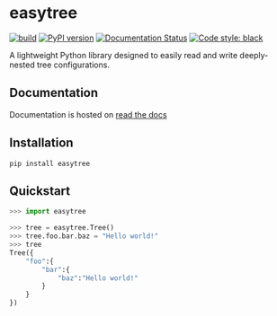 # easytree

[![build](https://github.com/dschenck/easytree/workflows/easytree/badge.svg)](https://github.com/dschenck/easytree/actions)
[![PyPI version](https://badge.fury.io/py/easytree.svg)](https://badge.fury.io/py/easytree) 
[![Documentation Status](https://readthedocs.org/projects/easytree/badge/?version=latest)](https://easytree.readthedocs.io/en/latest/?badge=latest) 
[![Code style: black](https://img.shields.io/badge/code%20style-black-000000.svg)](https://github.com/psf/black)

A lightweight Python library designed to easily read and write deeply-nested tree configurations.

## Documentation
Documentation is hosted on [read the docs](https://easytree.readthedocs.io/en/latest/)

## Installation
```
pip install easytree
```

## Quickstart 
```python
>>> import easytree

>>> tree = easytree.Tree()
>>> tree.foo.bar.baz = "Hello world!"
>>> tree
Tree({
    "foo":{
        "bar":{
            "baz":"Hello world!"
        }
    }
})
```
